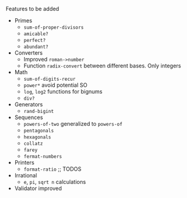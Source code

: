 Features to be added

* Primes
  - `sum-of-proper-divisors`
  - `amicable?`
  - `perfect?`
  - `abundant?`
* Converters
  - Improved `roman->number`
  - Function `radix-convert` between different bases. Only integers
* Math
  - `sum-of-digits-recur`
  - `power*` avoid potential SO
  - `log`, `log2` functions for bignums
  - `div?`
* Generators
  - `rand-bigint`
* Sequences
  - `powers-of-two` generalized to `powers-of`
  - `pentagonals`
  - `hexagonals`
  - `collatz`
  - `farey`
  - `fermat-numbers`
* Printers
  - `format-ratio` ;; TODOS
* Irrational
  - `e`, `pi`, `sqrt n` calculations
* Validator improved

